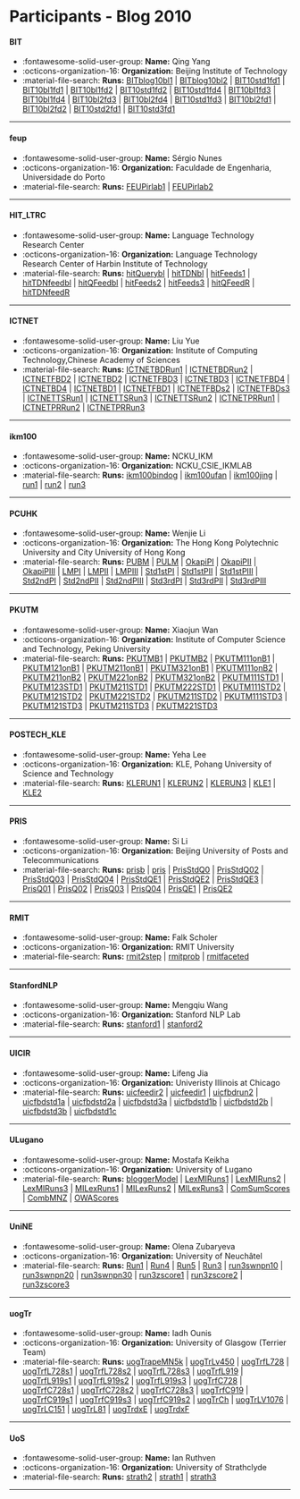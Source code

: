 # Participants - Blog 2010 

#### BIT
 - :fontawesome-solid-user-group: **Name:** Qing Yang
 - :octicons-organization-16: **Organization:** Beijing Institute of Technology
 - :material-file-search: **Runs:** [BITblog10bl1](./runs.md#bitblog10bl1) | [BITblog10bl2](./runs.md#bitblog10bl2) | [BIT10std1fd1](./runs.md#bit10std1fd1) | [BIT10bl1fd1](./runs.md#bit10bl1fd1) | [BIT10bl1fd2](./runs.md#bit10bl1fd2) | [BIT10std1fd2](./runs.md#bit10std1fd2) | [BIT10std1fd4](./runs.md#bit10std1fd4) | [BIT10bl1fd3](./runs.md#bit10bl1fd3) | [BIT10bl1fd4](./runs.md#bit10bl1fd4) | [BIT10bl2fd3](./runs.md#bit10bl2fd3) | [BIT10bl2fd4](./runs.md#bit10bl2fd4) | [BIT10std1fd3](./runs.md#bit10std1fd3) | [BIT10bl2fd1](./runs.md#bit10bl2fd1) | [BIT10bl2fd2](./runs.md#bit10bl2fd2) | [BIT10std2fd1](./runs.md#bit10std2fd1) | [BIT10std3fd1](./runs.md#bit10std3fd1)

---
#### feup
 - :fontawesome-solid-user-group: **Name:** Sérgio Nunes
 - :octicons-organization-16: **Organization:** Faculdade de Engenharia, Universidade do Porto
 - :material-file-search: **Runs:** [FEUPirlab1](./runs.md#feupirlab1) | [FEUPirlab2](./runs.md#feupirlab2)

---
#### HIT_LTRC
 - :fontawesome-solid-user-group: **Name:** Language Technology Research Center 
 - :octicons-organization-16: **Organization:** Language Technology Research Center of Harbin Institute of Technology
 - :material-file-search: **Runs:** [hitQuerybl](./runs.md#hitquerybl) | [hitTDNbl](./runs.md#hittdnbl) | [hitFeeds1](./runs.md#hitfeeds1) | [hitTDNfeedbl](./runs.md#hittdnfeedbl) | [hitQFeedbl](./runs.md#hitqfeedbl) | [hitFeeds2](./runs.md#hitfeeds2) | [hitFeeds3](./runs.md#hitfeeds3) | [hitQFeedR](./runs.md#hitqfeedr) | [hitTDNfeedR](./runs.md#hittdnfeedr)

---
#### ICTNET
 - :fontawesome-solid-user-group: **Name:** Liu Yue
 - :octicons-organization-16: **Organization:** Institute of Computing Technology,Chinese Academy of Sciences
 - :material-file-search: **Runs:** [ICTNETBDRun1](./runs.md#ictnetbdrun1) | [ICTNETBDRun2](./runs.md#ictnetbdrun2) | [ICTNETFBD2](./runs.md#ictnetfbd2) | [ICTNETBD2](./runs.md#ictnetbd2) | [ICTNETFBD3](./runs.md#ictnetfbd3) | [ICTNETBD3](./runs.md#ictnetbd3) | [ICTNETFBD4](./runs.md#ictnetfbd4) | [ICTNETBD4](./runs.md#ictnetbd4) | [ICTNETBD1](./runs.md#ictnetbd1) | [ICTNETFBD1](./runs.md#ictnetfbd1) | [ICTNETFBDs2](./runs.md#ictnetfbds2) | [ICTNETFBDs3](./runs.md#ictnetfbds3) | [ICTNETTSRun1](./runs.md#ictnettsrun1) | [ICTNETTSRun3](./runs.md#ictnettsrun3) | [ICTNETTSRun2](./runs.md#ictnettsrun2) | [ICTNETPRRun1](./runs.md#ictnetprrun1) | [ICTNETPRRun2](./runs.md#ictnetprrun2) | [ICTNETPRRun3](./runs.md#ictnetprrun3)

---
#### ikm100
 - :fontawesome-solid-user-group: **Name:** NCKU_IKM
 - :octicons-organization-16: **Organization:** NCKU_CSIE_IKMLAB
 - :material-file-search: **Runs:** [ikm100bindog](./runs.md#ikm100bindog) | [ikm100ufan](./runs.md#ikm100ufan) | [ikm100jing](./runs.md#ikm100jing) | [run1](./runs.md#run1) | [run2](./runs.md#run2) | [run3](./runs.md#run3)

---
#### PCUHK
 - :fontawesome-solid-user-group: **Name:** Wenjie Li
 - :octicons-organization-16: **Organization:** The Hong Kong Polytechnic University and City University of Hong Kong
 - :material-file-search: **Runs:** [PUBM](./runs.md#pubm) | [PULM](./runs.md#pulm) | [OkapiPI](./runs.md#okapipi) | [OkapiPII](./runs.md#okapipii) | [OkapiPIII](./runs.md#okapipiii) | [LMPI](./runs.md#lmpi) | [LMPII](./runs.md#lmpii) | [LMPIII](./runs.md#lmpiii) | [Std1stPI](./runs.md#std1stpi) | [Std1stPII](./runs.md#std1stpii) | [Std1stPIII](./runs.md#std1stpiii) | [Std2ndPI](./runs.md#std2ndpi) | [Std2ndPII](./runs.md#std2ndpii) | [Std2ndPIII](./runs.md#std2ndpiii) | [Std3rdPI](./runs.md#std3rdpi) | [Std3rdPII](./runs.md#std3rdpii) | [Std3rdPIII](./runs.md#std3rdpiii)

---
#### PKUTM
 - :fontawesome-solid-user-group: **Name:** Xiaojun Wan
 - :octicons-organization-16: **Organization:** Institute of Computer Science and Technology, Peking University
 - :material-file-search: **Runs:** [PKUTMB1](./runs.md#pkutmb1) | [PKUTMB2](./runs.md#pkutmb2) | [PKUTM111onB1](./runs.md#pkutm111onb1) | [PKUTM121onB1](./runs.md#pkutm121onb1) | [PKUTM211onB1](./runs.md#pkutm211onb1) | [PKUTM321onB1](./runs.md#pkutm321onb1) | [PKUTM111onB2](./runs.md#pkutm111onb2) | [PKUTM211onB2](./runs.md#pkutm211onb2) | [PKUTM221onB2](./runs.md#pkutm221onb2) | [PKUTM321onB2](./runs.md#pkutm321onb2) | [PKUTM111STD1](./runs.md#pkutm111std1) | [PKUTM123STD1](./runs.md#pkutm123std1) | [PKUTM211STD1](./runs.md#pkutm211std1) | [PKUTM222STD1](./runs.md#pkutm222std1) | [PKUTM111STD2](./runs.md#pkutm111std2) | [PKUTM121STD2](./runs.md#pkutm121std2) | [PKUTM221STD2](./runs.md#pkutm221std2) | [PKUTM211STD2](./runs.md#pkutm211std2) | [PKUTM111STD3](./runs.md#pkutm111std3) | [PKUTM121STD3](./runs.md#pkutm121std3) | [PKUTM211STD3](./runs.md#pkutm211std3) | [PKUTM221STD3](./runs.md#pkutm221std3)

---
#### POSTECH_KLE
 - :fontawesome-solid-user-group: **Name:** Yeha Lee
 - :octicons-organization-16: **Organization:** KLE, Pohang University of Science and Technology
 - :material-file-search: **Runs:** [KLERUN1](./runs.md#klerun1) | [KLERUN2](./runs.md#klerun2) | [KLERUN3](./runs.md#klerun3) | [KLE1](./runs.md#kle1) | [KLE2](./runs.md#kle2)

---
#### PRIS
 - :fontawesome-solid-user-group: **Name:** Si Li
 - :octicons-organization-16: **Organization:** Beijing University of Posts and Telecommunications
 - :material-file-search: **Runs:** [prisb](./runs.md#prisb) | [pris](./runs.md#pris) | [PrisStdQ0](./runs.md#prisstdq0) | [PrisStdQ02](./runs.md#prisstdq02) | [PrisStdQ03](./runs.md#prisstdq03) | [PrisStdQ04](./runs.md#prisstdq04) | [PrisStdQE1](./runs.md#prisstdqe1) | [PrisStdQE2](./runs.md#prisstdqe2) | [PrisStdQE3](./runs.md#prisstdqe3) | [PrisQ01](./runs.md#prisq01) | [PrisQ02](./runs.md#prisq02) | [PrisQ03](./runs.md#prisq03) | [PrisQ04](./runs.md#prisq04) | [PrisQE1](./runs.md#prisqe1) | [PrisQE2](./runs.md#prisqe2)

---
#### RMIT
 - :fontawesome-solid-user-group: **Name:** Falk Scholer
 - :octicons-organization-16: **Organization:** RMIT University
 - :material-file-search: **Runs:** [rmit2step](./runs.md#rmit2step) | [rmitprob](./runs.md#rmitprob) | [rmitfaceted](./runs.md#rmitfaceted)

---
#### StanfordNLP
 - :fontawesome-solid-user-group: **Name:** Mengqiu Wang
 - :octicons-organization-16: **Organization:** Stanford NLP Lab
 - :material-file-search: **Runs:** [stanford1](./runs.md#stanford1) | [stanford2](./runs.md#stanford2)

---
#### UICIR
 - :fontawesome-solid-user-group: **Name:** Lifeng Jia
 - :octicons-organization-16: **Organization:** Univeristy Illinois at Chicago
 - :material-file-search: **Runs:** [uicfeedir2](./runs.md#uicfeedir2) | [uicfeedir1](./runs.md#uicfeedir1) | [uicfbdrun2](./runs.md#uicfbdrun2) | [uicfbdstd1a](./runs.md#uicfbdstd1a) | [uicfbdstd2a](./runs.md#uicfbdstd2a) | [uicfbdstd3a](./runs.md#uicfbdstd3a) | [uicfbdstd1b](./runs.md#uicfbdstd1b) | [uicfbdstd2b](./runs.md#uicfbdstd2b) | [uicfbdstd3b](./runs.md#uicfbdstd3b) | [uicfbdstd1c](./runs.md#uicfbdstd1c)

---
#### ULugano
 - :fontawesome-solid-user-group: **Name:** Mostafa Keikha
 - :octicons-organization-16: **Organization:** University of Lugano
 - :material-file-search: **Runs:** [bloggerModel](./runs.md#bloggermodel) | [LexMIRuns1](./runs.md#lexmiruns1) | [LexMIRuns2](./runs.md#lexmiruns2) | [LexMIRuns3](./runs.md#lexmiruns3) | [MILexRuns1](./runs.md#milexruns1) | [MILexRuns2](./runs.md#milexruns2) | [MILexRuns3](./runs.md#milexruns3) | [ComSumScores](./runs.md#comsumscores) | [CombMNZ](./runs.md#combmnz) | [OWAScores](./runs.md#owascores)

---
#### UniNE
 - :fontawesome-solid-user-group: **Name:** Olena Zubaryeva
 - :octicons-organization-16: **Organization:** University of Neuchâtel
 - :material-file-search: **Runs:** [Run1](./runs.md#run1) | [Run4](./runs.md#run4) | [Run5](./runs.md#run5) | [Run3](./runs.md#run3) | [run3swnpn10](./runs.md#run3swnpn10) | [run3swnpn20](./runs.md#run3swnpn20) | [run3swnpn30](./runs.md#run3swnpn30) | [run3zscore1](./runs.md#run3zscore1) | [run3zscore2](./runs.md#run3zscore2) | [run3zscore3](./runs.md#run3zscore3)

---
#### uogTr
 - :fontawesome-solid-user-group: **Name:** Iadh Ounis
 - :octicons-organization-16: **Organization:** University of Glasgow  (Terrier Team)
 - :material-file-search: **Runs:** [uogTrapeMN5k](./runs.md#uogtrapemn5k) | [uogTrLv450](./runs.md#uogtrlv450) | [uogTrfL728](./runs.md#uogtrfl728) | [uogTrfL728s1](./runs.md#uogtrfl728s1) | [uogTrfL728s2](./runs.md#uogtrfl728s2) | [uogTrfL728s3](./runs.md#uogtrfl728s3) | [uogTrfL919](./runs.md#uogtrfl919) | [uogTrfL919s1](./runs.md#uogtrfl919s1) | [uogTrfL919s2](./runs.md#uogtrfl919s2) | [uogTrfL919s3](./runs.md#uogtrfl919s3) | [uogTrfC728](./runs.md#uogtrfc728) | [uogTrfC728s1](./runs.md#uogtrfc728s1) | [uogTrfC728s2](./runs.md#uogtrfc728s2) | [uogTrfC728s3](./runs.md#uogtrfc728s3) | [uogTrfC919](./runs.md#uogtrfc919) | [uogTrfC919s1](./runs.md#uogtrfc919s1) | [uogTrfC919s3](./runs.md#uogtrfc919s3) | [uogTrfC919s2](./runs.md#uogtrfc919s2) | [uogTrCh](./runs.md#uogtrch) | [uogTrLV1076](./runs.md#uogtrlv1076) | [uogTrLC151](./runs.md#uogtrlc151) | [uogTrL81](./runs.md#uogtrl81) | [uogTrdxE](./runs.md#uogtrdxe) | [uogTrdxF](./runs.md#uogtrdxf)

---
#### UoS
 - :fontawesome-solid-user-group: **Name:** Ian Ruthven
 - :octicons-organization-16: **Organization:** University of Strathclyde
 - :material-file-search: **Runs:** [strath2](./runs.md#strath2) | [strath1](./runs.md#strath1) | [strath3](./runs.md#strath3)

---
